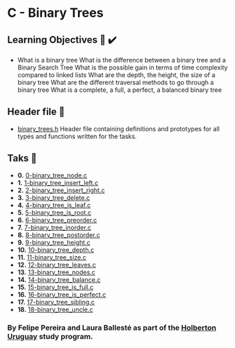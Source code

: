 # C - Binary Trees

## Learning Objectives :page_with_curl: :heavy_check_mark:

* What is a binary tree
What is the difference between a binary tree and a Binary Search Tree
What is the possible gain in terms of time complexity compared to linked lists
What are the depth, the height, the size of a binary tree
What are the different traversal methods to go through a binary tree
What is a complete, a full, a perfect, a balanced binary tree

## Header file :page_with_curl:

* [binary_trees.h](https://github.com/lataba/holbertonschool-binary_trees/blob/d0fec2438c4503f27d1a747acb79a55a0c5a81f1/binary_trees.h) Header file containing definitions and prototypes for all types and functions written for the tasks.

## Taks :page_with_curl:

* **0.** [0-binary_tree_node.c](https://github.com/lataba/holbertonschool-binary_trees/blob/d0fec2438c4503f27d1a747acb79a55a0c5a81f1/0-binary_tree_node.c)
* **1.** [1-binary_tree_insert_left.c](https://github.com/lataba/holbertonschool-binary_trees/blob/d0fec2438c4503f27d1a747acb79a55a0c5a81f1/1-binary_tree_insert_left.c)
* **2.** [2-binary_tree_insert_right.c](https://github.com/lataba/holbertonschool-binary_trees/blob/d0fec2438c4503f27d1a747acb79a55a0c5a81f1/2-binary_tree_insert_right.c)
* **3.** [3-binary_tree_delete.c](https://github.com/lataba/holbertonschool-binary_trees/blob/d0fec2438c4503f27d1a747acb79a55a0c5a81f1/3-binary_tree_delete.c)
* **4.** [4-binary_tree_is_leaf.c](https://github.com/lataba/holbertonschool-binary_trees/blob/d0fec2438c4503f27d1a747acb79a55a0c5a81f1/4-binary_tree_is_leaf.c)
* **5.** [5-binary_tree_is_root.c](https://github.com/lataba/holbertonschool-binary_trees/blob/d0fec2438c4503f27d1a747acb79a55a0c5a81f1/5-binary_tree_is_root.c)
* **6.** [6-binary_tree_preorder.c](https://github.com/lataba/holbertonschool-binary_trees/blob/d0fec2438c4503f27d1a747acb79a55a0c5a81f1/6-binary_tree_preorder.c)
* **7.** [7-binary_tree_inorder.c](https://github.com/lataba/holbertonschool-binary_trees/blob/d0fec2438c4503f27d1a747acb79a55a0c5a81f1/7-binary_tree_inorder.c)
* **8.** [8-binary_tree_postorder.c](https://github.com/lataba/holbertonschool-binary_trees/blob/d0fec2438c4503f27d1a747acb79a55a0c5a81f1/8-binary_tree_postorder.c)
* **9.** [9-binary_tree_height.c](https://github.com/lataba/holbertonschool-binary_trees/blob/d0fec2438c4503f27d1a747acb79a55a0c5a81f1/9-binary_tree_height.c)
* **10.** [10-binary_tree_depth.c](https://github.com/lataba/holbertonschool-binary_trees/blob/d0fec2438c4503f27d1a747acb79a55a0c5a81f1/10-binary_tree_depth.c)
* **11.** [11-binary_tree_size.c](https://github.com/lataba/holbertonschool-binary_trees/blob/d0fec2438c4503f27d1a747acb79a55a0c5a81f1/11-binary_tree_size.c)
* **12.** [12-binary_tree_leaves.c](https://github.com/lataba/holbertonschool-binary_trees/blob/d0fec2438c4503f27d1a747acb79a55a0c5a81f1/12-binary_tree_leaves.c)
* **13.** [13-binary_tree_nodes.c](https://github.com/lataba/holbertonschool-binary_trees/blob/d0fec2438c4503f27d1a747acb79a55a0c5a81f1/13-binary_tree_nodes.c)
* **14.** [14-binary_tree_balance.c](https://github.com/lataba/holbertonschool-binary_trees/blob/d0fec2438c4503f27d1a747acb79a55a0c5a81f1/14-binary_tree_balance.c)
* **15.** [15-binary_tree_is_full.c](https://github.com/lataba/holbertonschool-binary_trees/blob/d0fec2438c4503f27d1a747acb79a55a0c5a81f1/15-binary_tree_is_full.c)
* **16.** [16-binary_tree_is_perfect.c](https://github.com/lataba/holbertonschool-binary_trees/blob/d0fec2438c4503f27d1a747acb79a55a0c5a81f1/16-binary_tree_is_perfect.c)
* **17.** [17-binary_tree_sibling.c](https://github.com/lataba/holbertonschool-binary_trees/blob/d0fec2438c4503f27d1a747acb79a55a0c5a81f1/17-binary_tree_sibling.c)
* **18.** [18-binary_tree_uncle.c](https://github.com/lataba/holbertonschool-binary_trees/blob/d0fec2438c4503f27d1a747acb79a55a0c5a81f1/18-binary_tree_uncle.c)

### By Felipe Pereira and Laura Ballesté as part of the [Holberton Uruguay](https://holbertonschool.uy/) study program.
